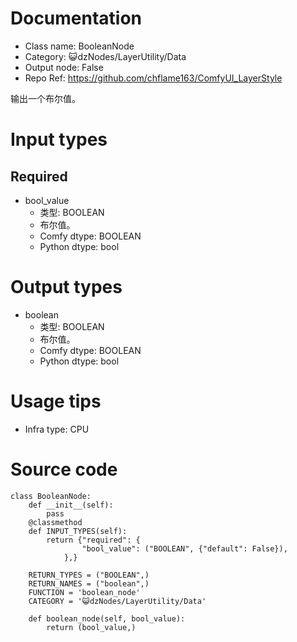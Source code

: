# Documentation
- Class name: BooleanNode
- Category: 😺dzNodes/LayerUtility/Data
- Output node: False
- Repo Ref: https://github.com/chflame163/ComfyUI_LayerStyle

输出一个布尔值。

# Input types
## Required

- bool_value
    - 类型: BOOLEAN
    - 布尔值。
    - Comfy dtype: BOOLEAN
    - Python dtype: bool

# Output types

- boolean
    - 类型: BOOLEAN
    - 布尔值。
    - Comfy dtype: BOOLEAN
    - Python dtype: bool

# Usage tips
- Infra type: CPU

# Source code
```
class BooleanNode:
    def __init__(self):
        pass
    @classmethod
    def INPUT_TYPES(self):
        return {"required": {
                "bool_value": ("BOOLEAN", {"default": False}),
            },}

    RETURN_TYPES = ("BOOLEAN",)
    RETURN_NAMES = ("boolean",)
    FUNCTION = 'boolean_node'
    CATEGORY = '😺dzNodes/LayerUtility/Data'

    def boolean_node(self, bool_value):
        return (bool_value,)
```
